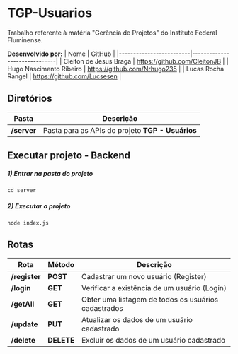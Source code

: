 # TGP-Usuarios
Trabalho referente à matéria "Gerência de Projetos" do Instituto Federal Fluminense.

**Desenvolvido por:**
| Nome                    | GitHub                       |
|-------------------------|------------------------------|
| Cleiton de Jesus Braga  | https://github.com/CleitonJB |
| Hugo Nascimento Ribeiro | https://github.com/Nrhugo235 |
| Lucas Rocha Rangel      | https://github.com/Lucsesen  |

## Diretórios
| Pasta       | Descrição                                        |
|-------------|--------------------------------------------------|
| **/server** | Pasta para as APIs do projeto **TGP - Usuários** |

## Executar projeto - Backend

##### 1) Entrar na pasta do projeto
```
cd server
```
##### 2) Executar o projeto
```
node index.js
```

## Rotas
| Rota          | Método     | Descrição                                           |
|---------------|------------|-----------------------------------------------------|
| **/register** | **POST**   | Cadastrar um novo usuário (Register)                |
| **/login**    | **GET**    | Verificar a existência de um usuário (Login)        |
| **/getAll**   | **GET**    | Obter uma listagem de todos os usuários cadastrados |
| **/update**   | **PUT**    | Atualizar os dados de um usuário cadastrado         |
| **/delete**   | **DELETE** | Excluir os dados de um usuário cadastrado           |